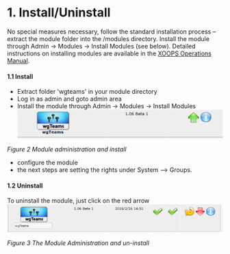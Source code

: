 # 1. Install/Uninstall

No special measures necessary, follow the standard installation process – extract the module folder into the /modules directory. Install the module through Admin -> Modules -> Install Modules (see below). 
Detailed instructions on installing modules are available in the [XOOPS Operations Manual](http://goo.gl/adT2i).

#### 1.1 Install
- Extract folder 'wgteams' in your module directory
- Log in as admin and goto admin area
- Install the module through Admin -> Modules -> Install Modules
![](../assets/1install.png)

*Figure 2 Module administration and install*
- configure the module
- the next steps are setting the rights under System --> Groups.

#### 1.2 Uninstall
To uninstall the module, just click on the red arrow
![](../assets/1uninstall.png)

*Figure 3 The Module Administration and un-install*